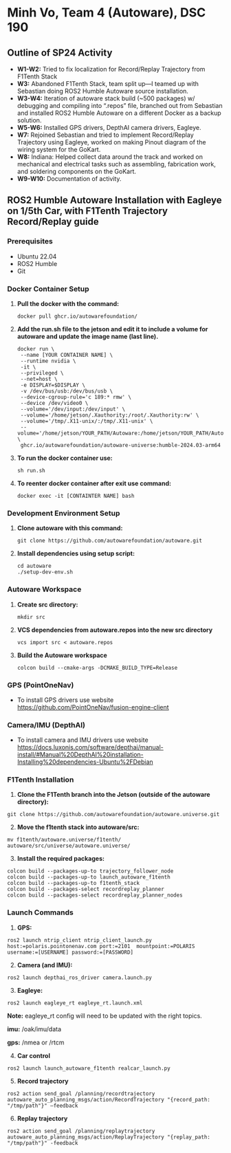 # Minh Vo, Team 4 (Autoware), DSC 190

## Outline of SP24 Activity

- **W1-W2:** Tried to fix localization for Record/Replay Trajectory from F1Tenth Stack
- **W3:** Abandoned F1Tenth Stack, team split up—I teamed up with Sebastian doing ROS2 Humble Autoware source installation.
- **W3-W4:** Iteration of autoware stack build (~500 packages) w/ debugging and compiling into “.repos” file, branched out from Sebastian and installed ROS2 Humble Autoware on a different Docker as a backup solution.
- **W5-W6:** Installed GPS drivers, DepthAI camera drivers, Eagleye.
- **W7:** Rejoined Sebastian and tried to implement Record/Replay Trajectory using Eagleye, worked on making Pinout diagram of the wiring system for the GoKart.
- **W8:** Indiana: Helped collect data around the track and worked on mechanical and electrical tasks such as assembling, fabrication work, and soldering components on the GoKart.
- **W9-W10:** Documentation of activity.

## ROS2 Humble Autoware Installation with Eagleye on 1/5th Car, with F1Tenth Trajectory Record/Replay guide

### Prerequisites

- Ubuntu 22.04
- ROS2 Humble
- Git

### Docker Container Setup

1. **Pull the docker with the command:**
   ```
   docker pull ghcr.io/autowarefoundation/
   ```
2. **Add the run.sh file to the jetson and edit it to include a volume for autoware and update the image name (last line).**
   ```
   docker run \
    --name [YOUR CONTAINER NAME] \
    --runtime nvidia \
    -it \
    --privileged \
    --net=host \
    -e DISPLAY=$DISPLAY \
    -v /dev/bus/usb:/dev/bus/usb \
    --device-cgroup-rule='c 189:* rmw' \
    --device /dev/video0 \
    --volume='/dev/input:/dev/input' \
    --volume='/home/jetson/.Xauthority:/root/.Xauthority:rw' \
    --volume='/tmp/.X11-unix/:/tmp/.X11-unix' \
    --volume='/home/jetson/YOUR_PATH/Autoware:/home/jetson/YOUR_PATH/Autoware' \
    ghcr.io/autowarefoundation/autoware-universe:humble-2024.03-arm64
    ```
3. **To run the docker container use:**
   ```
   sh run.sh
   ```
4. **To reenter docker container after exit use command:**
   ```
   docker exec -it [CONTAINTER NAME] bash
   ```

### Development Environment Setup

1. **Clone autoware with this command:**
   ```
   git clone https://github.com/autowarefoundation/autoware.git
   ```
2. **Install dependencies using setup script:**
   ```
   cd autoware
   ./setup-dev-env.sh
   ```

### Autoware Workspace

1. **Create src directory:**
   ```
   mkdir src
   ```
2. **VCS dependencies from **autoware.repos** into the new src directory**
   ```
   vcs import src < autoware.repos
   ```
3. **Build the Autoware workspace**
   ```
   colcon build --cmake-args -DCMAKE_BUILD_TYPE=Release
   ```

### GPS (PointOneNav)
- To install GPS drivers use website https://github.com/PointOneNav/fusion-engine-client

### Camera/IMU (DepthAI)
- To install camera and IMU drivers use website	https://docs.luxonis.com/software/depthai/manual-install/#Manual%20DepthAI%20installation-Installing%20dependencies-Ubuntu%2FDebian

### F1Tenth Installation
1.	**Clone the F1Tenth branch into the Jetson (outside of the autoware directory):**
```
git clone https://github.com/autowarefoundation/autoware.universe.git
```

2.	**Move the f1tenth stack into autoware/src:**
```
mv f1tenth/autoware.universe/f1tenth/ autoware/src/universe/autoware.universe/
```

3.	**Install the required packages:**
```
colcon build --packages-up-to trajectory_follower_node
colcon build --packages-up-to launch_autoware_f1tenth
colcon build --packages-up-to f1tenth_stack
colcon build --packages-select recordreplay_planner
colcon build --packages-select recordreplay_planner_nodes
```

### Launch Commands
1.	**GPS:**
```
ros2 launch ntrip_client ntrip_client_launch.py host:=polaris.pointonenav.com port:=2101  mountpoint:=POLARIS  username:=[USERNAME] password:=[PASSWORD]
```

2.	**Camera (and IMU):**
```
ros2 launch depthai_ros_driver camera.launch.py
```

3.	**Eagleye:**
```
ros2 launch eagleye_rt eagleye_rt.launch.xml
```

**Note:** eagleye_rt config will need to be updated with the right topics.

**imu:**
/oak/imu/data

**gps:**
/nmea or /rtcm

4.	**Car control**
```
ros2 launch launch_autoware_f1tenth realcar_launch.py
```

5.	**Record trajectory**
```
ros2 action send_goal /planning/recordtrajectory autoware_auto_planning_msgs/action/RecordTrajectory "{record_path: "/tmp/path"}" –feedback
```

6.	**Replay trajectory**
```
ros2 action send_goal /planning/replaytrajectory autoware_auto_planning_msgs/action/ReplayTrajectory "{replay_path: "/tmp/path"}" -feedback
```